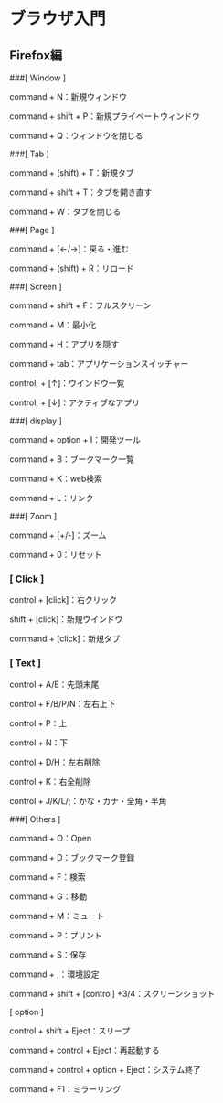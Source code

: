 # ブラウザ入門

## Firefox編

###[ Window ]

command + N：新規ウィンドウ

command + shift + P：新規プライベートウィンドウ

command + Q：ウィンドウを閉じる



###[ Tab ]

command + (shift) + T：新規タブ

command + shift + T：タブを開き直す

command + W：タブを閉じる



###[ Page ]

command + [←/→]：戻る・進む

command + (shift) + R：リロード



###[ Screen ]

command + shift + F：フルスクリーン

command + M：最小化

command + H：アプリを隠す

command + tab：アプリケーションスイッチャー

control; + [↑]：ウインドウ一覧

control; + [↓]：アクティブなアプリ



###[ display ]

command + option + I：開発ツール

command + B：ブークマーク一覧

command + K：web検索

command + L：リンク



###[ Zoom ]

command + [+/-]：ズーム

command + 0：リセット



### [ Click ]

control + [click]：右クリック

shift + [click]：新規ウインドウ

command + [click]：新規タブ



### [ Text ]

control + A/E：先頭末尾

control + F/B/P/N：左右上下

control + P：上

control + N：下

control + D/H：左右削除

control + K：右全削除

control + J/K/L/;：かな・カナ・全角・半角



###[ Others ]

command + O：Open

command + D：ブックマーク登録

command + F：検索

command + G：移動

command + M：ミュート

command + P：プリント

command + S：保存

command + ,：環境設定

command + shift + [control] +3/4：スクリーンショット



[ option ]

control + shift + Eject：スリープ

command + control + Eject：再起動する

command + control + option + Eject：システム終了

command + F1：ミラーリング